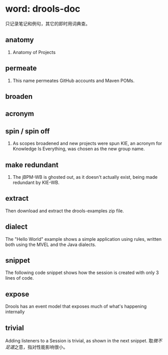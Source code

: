 # word: drools-doc 

<!-- create time: 2015-06-11 16:24:38  -->

<!-- This file is created from $MARBOO_HOME/.media/starts/default.md
本文件由 $MARBOO_HOME/.media/starts/default.md 复制而来 -->

只记录笔记和例句，其它的即时用词典查。

## anatomy 

  1. Anatomy of Projects

## permeate

  1. This name permeates GitHub accounts and Maven POMs.

## broaden
## acronym
## spin / spin off

  1. As scopes broadened and new projects were spun KIE, an acronym for Knowledge Is Everything, was chosen as the new group name.

## make redundant

  1. The jBPM-WB is ghosted out, as it doesn't actually exist, being made redundant by KIE-WB.



## extract

  Then download and extract the drools-examples zip file.
  
## dialect

  The "Hello World" example shows a simple application using rules, written both using the MVEL and the Java dialects.

## snippet

  The following code snippet shows how the session is created with only 3 lines of code. 

## expose

  Drools has an event model that exposes much of what's happening internally

## trivial
 
  Adding listeners to a Session is trivial, as shown in the next snippet. 取*微不足道*之意，指对性能影响很小。

##    

